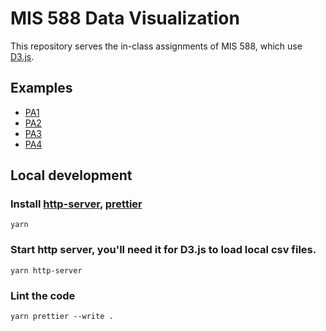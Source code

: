 # MIS 588 Data Visualization

This repository serves the in-class assignments of MIS 588, which use [D3.js](https://d3js.org).

## Examples

- [PA1](PA1/)
- [PA2](PA2/)
- [PA3](PA3/)
- [PA4](PA4/)

## Local development

### Install [http-server](https://github.com/http-party/http-server), [prettier](https://prettier.io)

```
yarn
```

### Start http server, you'll need it for D3.js to load local csv files.

```
yarn http-server
```

### Lint the code

```
yarn prettier --write .
```
